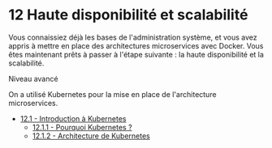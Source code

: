 # 12 Haute disponibilité et scalabilité

Vous connaissiez déjà les bases de l'administration système, et vous avez appris à mettre en place des architectures microservices avec Docker. Vous êtes maintenant prêts à passer à l'étape suivante : la haute disponibilité et la scalabilité.

Niveau avancé

On a utilisé Kubernetes pour la mise en place de l'architecture microservices.

+ [12.1 - Introduction à Kubernetes](k8s.md#121-introduction-à-kubernetes)
    - [12.1.1 - Pourquoi Kubernetes ?](k8s.md#1211-pourquoi-kubernetes-?)
    - [12.1.2 - Architecture de Kubernetes](k8s.md#1212-architecture-de-kubernetes)